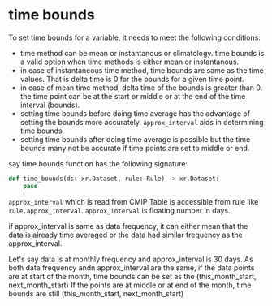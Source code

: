 # time bounds

To set time bounds for a variable, it needs to meet the following conditions:

- time method can be mean or instantanous or climatology. time bounds is a valid option when time methods is either mean or instantanous.
- in case of instantaneous time method, time bounds are same as the time values. That is delta time is 0 for the bounds for a given time point.
- in case of mean time method, delta time of the bounds is greater than 0. the time point can be at the start or middle or at the end of the time interval (bounds).
- setting time bounds before doing time average has the advantage of setting the bounds more accurately. `approx_interval` aids in determining time bounds.
- setting time bounds after doing time average is possible but the time bounds many not be accurate if time points are set to middle or end.

say time bounds function has the following signature:

```python
def time_bounds(ds: xr.Dataset, rule: Rule) -> xr.Dataset:
    pass
```

`approx_interval` which is read from CMIP Table is accessible from rule like `rule.approx_interval`.
`approx_interval` is floating number in days.

if approx_interval is same as data frequency, it can either mean that the data is already time averaged or the data had similar frequency as the approx_interval.

Let's say data is at monthly frequency and approx_interval is 30 days. As both data frequency andn approx_interval are the same, if the data points are at start of the month, time bounds can be set as the (this_month_start, next_month_start) If the points are at middle or at end of the month, time bounds are still (this_month_start, next_month_start)
